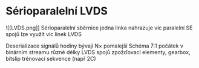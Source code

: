 # Sérioparalelní LVDS
![[LVDS.png]]
Sérioparalelní sběrnice
jedna linka nahrazuje víc paralelní SE spojů
lze využít víc linek LVDS

Deserializace signálů
hodiny bývají N× pomalejší
Schéma 7:1
počátek v binárním streamu
různé délky LVDS spojů
zpožďovací elementy, gearbox, bitslip
trénovací sekvence (např 2C)